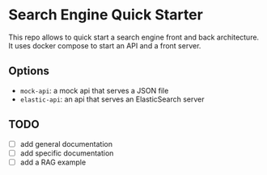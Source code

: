 # Search Engine Quick Starter

This repo allows to quick start a search engine front and back architecture. It uses docker compose to start an API and a front server.

## Options

- `mock-api`: a mock api that serves a JSON file
- `elastic-api`: an api that serves an ElasticSearch server

## TODO

- [ ] add general documentation
- [ ] add specific documentation
- [ ] add a RAG example